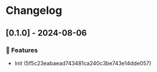 # Changelog
## [0.1.0] - 2024-08-06

### :rocket: Features

- Init (5f5c23eabaead743481ca240c3be743e14dde057)

